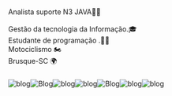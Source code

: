 ###

<p align="left">Analista suporte N3 JAVA👨‍💻<br><br>Gestão da tecnologia da Informação.🎓<br>Estudante de programação .👨‍💻<br>Motociclismo 🏍<br>Brusque-SC 🌍<br>

###
###
![blog](https://img.shields.io/badge/Java-ED8B00?style=for-the-badge&logo=java&logoColor=white)![Blog](https://img.shields.io/badge/PostgreSQL-316192?style=for-the-badge&logo=postgresql&logoColor=white)![blog](https://img.shields.io/badge/JavaScript-F7DF1E?style=for-the-badge&logo=javascript&logoColor=black)![blog](https://img.shields.io/badge/React-20232A?style=for-the-badge&logo=react&logoColor=61DAFB
)![Blog](https://img.shields.io/badge/MySQL-005C84?style=for-the-badge&logo=mysql&logoColor=white)![blog](https://img.shields.io/badge/Spring-6DB33F?style=for-the-badge&logo=spring&logoColor=white)![blog](https://img.shields.io/badge/Hibernate-59666C?style=for-the-badge&logo=Hibernate&logoColor=white)

